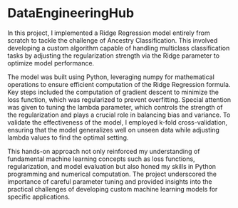 # DataEngineeringHub

In this project, I implemented a Ridge Regression model entirely from scratch to tackle the challenge of Ancestry Classification. This involved developing a custom algorithm capable of handling multiclass classification tasks by adjusting the regularization strength via the Ridge parameter to optimize model performance. 

The model was built using Python, leveraging numpy for mathematical operations to ensure efficient computation of the Ridge Regression formula. Key steps included the computation of gradient descent to minimize the loss function, which was regularized to prevent overfitting. Special attention was given to tuning the lambda parameter, which controls the strength of the regularization and plays a crucial role in balancing bias and variance. To validate the effectiveness of the model, I employed k-fold cross-validation, ensuring that the model generalizes well on unseen data while adjusting lambda values to find the optimal setting. 

This hands-on approach not only reinforced my understanding of fundamental machine learning concepts such as loss functions, regularization, and model evaluation but also honed my skills in Python programming and numerical computation. The project underscored the importance of careful parameter tuning and provided insights into the practical challenges of developing custom machine learning models for specific applications.

 
